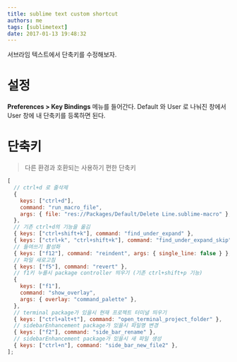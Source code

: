 ```yaml
---
title: sublime text custom shortcut
authors: me
tags: [sublimetext]
date: 2017-01-13 19:48:32
---
```


서브라임 텍스트에서 단축키를 수정해보자.

# 설정

**Preferences > Key Bindings** 메뉴를 들어간다.
Default 와 User 로 나눠진 창에서 User 창에 내 단축키를 등록하면 된다.

# 단축키

> 다른 환경과 호환되는 사용하기 편한 단축키

```js
[
  // ctrl+d 로 줄삭제
  {
    keys: ["ctrl+d"],
    command: "run_macro_file",
    args: { file: "res://Packages/Default/Delete Line.sublime-macro" },
  },
  // 기존 ctrl+d의 기능을 옮김
  { keys: ["ctrl+shift+k"], command: "find_under_expand" },
  { keys: ["ctrl+k", "ctrl+shift+k"], command: "find_under_expand_skip" },
  // 들여쓰기 활성화
  { keys: ["f12"], command: "reindent", args: { single_line: false } },
  // 파일 새로고침
  { keys: ["f5"], command: "revert" },
  // f1키 누를시 package controller 띄우기 (기존 ctrl+shift+p 기능)
  {
    keys: ["f1"],
    command: "show_overlay",
    args: { overlay: "command_palette" },
  },
  // terminal package가 있을시 현재 프로젝트 터미널 띄우기
  { keys: ["ctrl+alt+t"], command: "open_terminal_project_folder" },
  // sidebarEnhancement package가 있을시 파일명 변경
  { keys: ["f2"], command: "side_bar_rename" },
  // sidebarEnhancement package가 있을시 새 파일 생성
  { keys: ["ctrl+n"], command: "side_bar_new_file2" },
];
```
